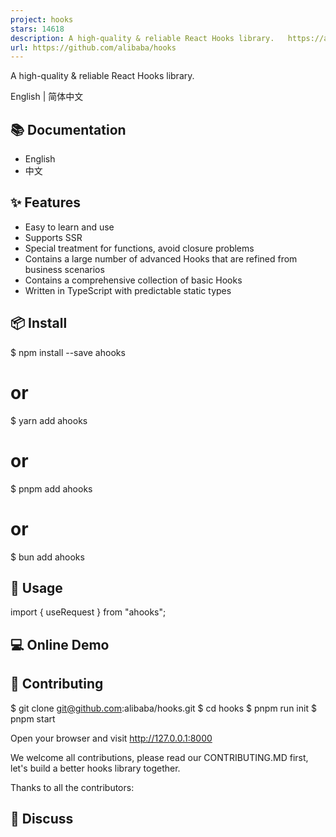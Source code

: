 ```yaml
---
project: hooks
stars: 14618
description: A high-quality & reliable React Hooks library.   https://alibaba.github.io/hooks/
url: https://github.com/alibaba/hooks
---
```


A high-quality & reliable React Hooks library.

English | 简体中文

📚 Documentation
----------------

-   English
-   中文

✨ Features
----------

-   Easy to learn and use
-   Supports SSR
-   Special treatment for functions, avoid closure problems
-   Contains a large number of advanced Hooks that are refined from business scenarios
-   Contains a comprehensive collection of basic Hooks
-   Written in TypeScript with predictable static types

📦 Install
----------

$ npm install --save ahooks
# or
$ yarn add ahooks
# or
$ pnpm add ahooks
# or
$ bun add ahooks

🔨 Usage
--------

import { useRequest } from "ahooks";

💻 Online Demo
--------------

🤝 Contributing
---------------

$ git clone git@github.com:alibaba/hooks.git
$ cd hooks
$ pnpm run init
$ pnpm start

Open your browser and visit http://127.0.0.1:8000

We welcome all contributions, please read our CONTRIBUTING.MD first, let's build a better hooks library together.

Thanks to all the contributors:

👥 Discuss
----------
